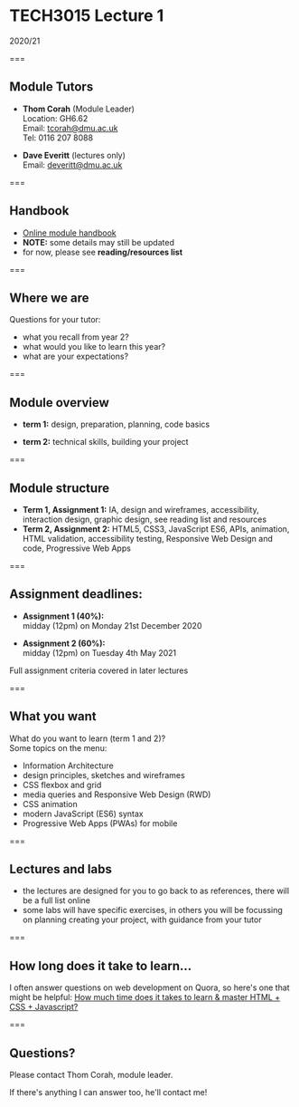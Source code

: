 # TECH3015 Lecture 1

2020/21

===

## Module Tutors

- **Thom Corah** (Module Leader)  
Location: GH6.62  
Email: [tcorah@dmu.ac.uk](mailto:tcorah@dmu.ac.uk)  
Tel: 0116 207 8088

- **Dave Everitt** (lectures only)  
Email: deveritt@dmu.ac.uk

===

## Handbook

- [Online module handbook](https://tech3015.github.io/lectures/module-handbook.html)
- **NOTE:** some details may still be updated
- for now, please see **reading/resources list**

===

## Where we are

Questions for your tutor:

- what you recall from year 2?
- what would you like to learn this year?
- what are your expectations?

===

## Module overview

- **term 1:** design, preparation, planning, code basics

- **term 2:** technical skills, building your project

===

## Module structure

- **Term 1, Assignment 1:** IA, design and wireframes, accessibility, interaction design, graphic design, see reading list and resources
- **Term 2, Assignment 2:** HTML5, CSS3, JavaScript ES6, APIs, animation, HTML validation, accessibility testing, Responsive Web Design and code, Progressive Web Apps

===

## Assignment deadlines:

- **Assignment 1 (40%):**  
midday (12pm) on Monday 21st December 2020

- **Assignment 2 (60%):**  
midday (12pm) on Tuesday 4th May 2021

Full assignment criteria covered in later lectures

===

## What you want

What do you want to learn (term 1 and 2)?  
Some topics on the menu:

- Information Architecture
- design principles, sketches and wireframes
- CSS flexbox and grid
- media queries and Responsive Web Design (RWD)
- CSS animation
- modern JavaScript (ES6) syntax
- Progressive Web Apps (PWAs) for mobile

===

## Lectures and labs

- the lectures are designed for you to go back to as references, there will be a full list online
- some labs will have specific exercises, in others you will be focussing on planning creating your project, with guidance from your tutor

===

## How long does it take to learn…

I often answer questions on web development on Quora, so here's one that might be helpful: [How much time does it takes to learn & master HTML + CSS + Javascript?](https://qr.ae/TUhnL4)

===

## Questions?

Please contact Thom Corah, module leader.

If there's anything I can answer too, he'll contact me!
